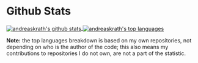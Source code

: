 # Github Stats
<a href="https://github.com/anuraghazra/github-readme-stats">
  <img align="center" src="https://github-readme-stats-andreaskrath.vercel.app/api/?username=andreaskrath&show_icons=true&include_all_commits=true&theme=buefy&hide_border=true&count_private=true&bg_color=ffffff00" alt="andreaskrath's github stats"/>
</a> 
<a href="https://github.com/anuraghazra/github-readme-stats">
  <img align="center" src="https://github-readme-stats-andreaskrath.vercel.app/api/top-langs/?username=andreaskrath&layout=compact&theme=buefy&hide_border=true&bg_color=ffffff00&hide=html,makefile,tex" alt="andreaskrath's top languages"/>
</a>

**Note:** the top languages breakdown is based on my own repositories, not depending on who is the author of the code; this also means my contributions to repositories I do not own, are not a part of the statistic.
